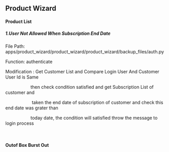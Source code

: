 ## Product Wizard
<h4><b> Product List </b></h4>
<h5><b>1.User Not Allowed When Subscription End Date </b></h5>
<p> File Path: apps/product_wizard/product_wizard/product_wizard/backup_files/auth.py </p>
<p> Function: authenticate </p>
<p> Modification : Get Customer List and Compare Login User And Customer User Id is Same </p>
<p>&nbsp;&nbsp;&nbsp; &nbsp;&nbsp;&nbsp;&nbsp;&nbsp;&nbsp;&nbsp;&nbsp;&nbsp; &nbsp;&nbsp;&nbsp;&nbsp;&nbsp;&nbsp;then check condition satisfied and get Subscription List of customer and <p>
<p>&nbsp;&nbsp;&nbsp; &nbsp;&nbsp;&nbsp;&nbsp;&nbsp;&nbsp;&nbsp;&nbsp;&nbsp; &nbsp;&nbsp;&nbsp; &nbsp;&nbsp;&nbsp;taken the end date of subscription of customer and check this end date was grater than<p>
<p>&nbsp;&nbsp;&nbsp; &nbsp;&nbsp;&nbsp;&nbsp;&nbsp;&nbsp;&nbsp;&nbsp;&nbsp; &nbsp;&nbsp;&nbsp;&nbsp;&nbsp;&nbsp;today date, the condition will satisfied throw the message to login process <p>
<br>
<h4><b> Outof Box Burst Out</b></h4>
